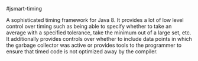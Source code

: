 #jsmart-timing

A sophisticated timing framework for Java 8. It provides a lot of low level control over timing such as being able to specify whether to take an average with a specified tolerance, take the minimum out of a large set, etc. It additionally provides controls over whether to include data points in which the garbage collector was active or provides tools to the programmer to ensure that timed code is not optimized away by the compiler.
